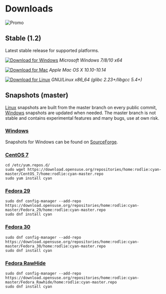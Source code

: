 # Downloads

![Promo](https://github.com/rodlie/cyan/raw/master/docs/images/cyan-promo-04.png)

## Stable (1.2)

Latest stable release for supported platforms.

 [![Download for Windows](https://github.com/rodlie/cyan/raw/master/docs/images/download_for_windows.png)](https://github.com/rodlie/cyan/releases/download/1.2.1/Cyan-1.2.1-Windows.7z) *Microsoft Windows 7/8/10 x64*
 
 [![Download for Mac](https://github.com/rodlie/cyan/raw/master/docs/images/download_for_mac.png)](https://github.com/rodlie/cyan/releases/download/1.2.1/Cyan-1.2.1-Mac.dmg) *Apple Mac OS X 10.10-10.14*
 
 [![Download for Linux](https://github.com/rodlie/cyan/raw/master/docs/images/download_for_linux.png)](https://github.com/rodlie/cyan/releases/download/1.2.1/Cyan-1.2.1-Linux.txz) *GNU/Linux x86_64 (glibc 2.23+/libgcc 5.4+)*

## Snapshots (master)

[Linux](https://software.opensuse.org//download.html?project=home%3Arodlie%3Acyan-master&package=cyan) snapshots are built from the master branch on every public commit, [Windows](https://sourceforge.net/projects/prepress/files/snapshots/win64/) snapshots are updated when needed. The master branch is not stable and contains experimental features and many bugs, use at own risk.

### [Windows](https://sourceforge.net/projects/prepress/files/snapshots/win64/)

Snapshots for Windows can be found on [SourceForge](https://sourceforge.net/projects/prepress/files/snapshots/win64/).

### [CentOS 7](https://build.opensuse.org/package/binaries/home:rodlie:cyan-master/cyan/CentOS_7)

```
cd /etc/yum.repos.d/
sudo wget https://download.opensuse.org/repositories/home:rodlie:cyan-master/CentOS_7/home:rodlie:cyan-master.repo
sudo yum install cyan
```

### [Fedora 29](https://build.opensuse.org/package/binaries/home:rodlie:cyan-master/cyan/Fedora_29)

```
sudo dnf config-manager --add-repo https://download.opensuse.org/repositories/home:rodlie:cyan-master/Fedora_29/home:rodlie:cyan-master.repo
sudo dnf install cyan
```

### [Fedora 30](https://build.opensuse.org/package/binaries/home:rodlie:cyan-master/cyan/Fedora_30)

```
sudo dnf config-manager --add-repo https://download.opensuse.org/repositories/home:rodlie:cyan-master/Fedora_30/home:rodlie:cyan-master.repo
sudo dnf install cyan
```

### [Fedora RawHide](https://build.opensuse.org/package/binaries/home:rodlie:cyan-master/cyan/Fedora_Rawhide)

```
sudo dnf config-manager --add-repo https://download.opensuse.org/repositories/home:rodlie:cyan-master/Fedora_Rawhide/home:rodlie:cyan-master.repo
sudo dnf install cyan
```
